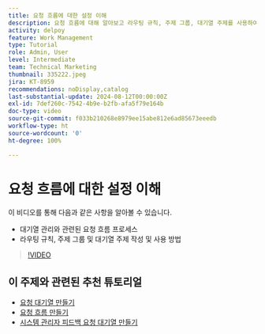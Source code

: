 ```yaml
---
title: 요청 흐름에 대한 설정 이해
description: 요청 흐름에 대해 알아보고 라우팅 규칙, 주제 그룹, 대기열 주제를 사용하여 요청 흐름을 만드는 방법에 대해 알아봅니다.
activity: delpoy
feature: Work Management
type: Tutorial
role: Admin, User
level: Intermediate
team: Technical Marketing
thumbnail: 335222.jpeg
jira: KT-8959
recommendations: noDisplay,catalog
last-substantial-update: 2024-08-12T00:00:00Z
exl-id: 7def260c-7542-4b9e-b2fb-afa5f79e164b
doc-type: video
source-git-commit: f033b210268e8979ee15abe812e6ad85673eeedb
workflow-type: ht
source-wordcount: '0'
ht-degree: 100%

---
```


# 요청 흐름에 대한 설정 이해

이 비디오를 통해 다음과 같은 사항을 알아볼 수 있습니다.

* 대기열 관리와 관련된 요청 흐름 프로세스
* 라우팅 규칙, 주제 그룹 및 대기열 주제 작성 및 사용 방법

>[!VIDEO](https://video.tv.adobe.com/v/335222/?quality=12&learn=on)

## 이 주제와 관련된 추천 튜토리얼

* [요청 대기열 만들기](/help/manage-work/request-queues/create-a-request-queue.md)
* [요청 흐름 만들기](/help/manage-work/request-queues/create-a-request-flow.md)
* [시스템 관리자 피드백 요청 대기열 만들기](/help/manage-work/request-queues/create-a-system-admin-feedback-request-queue.md)
